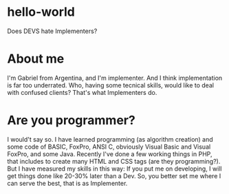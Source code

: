 # hello-world
Does DEVS hate Implementers?

# About me
I'm Gabriel from Argentina, and I'm implementer. And I think implementation is far too underrated. Who, having some tecnical skills, would like to deal with confused clients? That's what Implementers do.

# Are you programmer?
I would't say so. I have learned programming (as algorithm creation) and some code of BASIC, FoxPro, ANSI C, obviously Visual Basic and Visual FoxPro, and some Java. Recently I've done a few working things in PHP, that includes to create many HTML and CSS tags (are they programming?). But I have measured my skills in this way: If you put me on developing, I will get things done like 20-30% later than a Dev. So, you better set me where I can serve the best, that is as Implementer.

